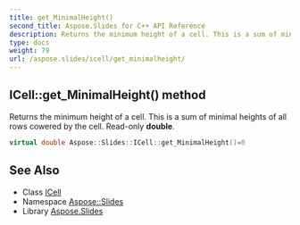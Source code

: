 ```yaml
---
title: get_MinimalHeight()
second_title: Aspose.Slides for C++ API Reference
description: Returns the minimum height of a cell. This is a sum of minimal heights of all rows cowered by the cell. Read-only double.
type: docs
weight: 79
url: /aspose.slides/icell/get_minimalheight/
---
```

## ICell::get_MinimalHeight() method


Returns the minimum height of a cell. This is a sum of minimal heights of all rows cowered by the cell. Read-only **double**.

```cpp
virtual double Aspose::Slides::ICell::get_MinimalHeight()=0
```

## See Also

* Class [ICell](../)
* Namespace [Aspose::Slides](../../)
* Library [Aspose.Slides](../../../)